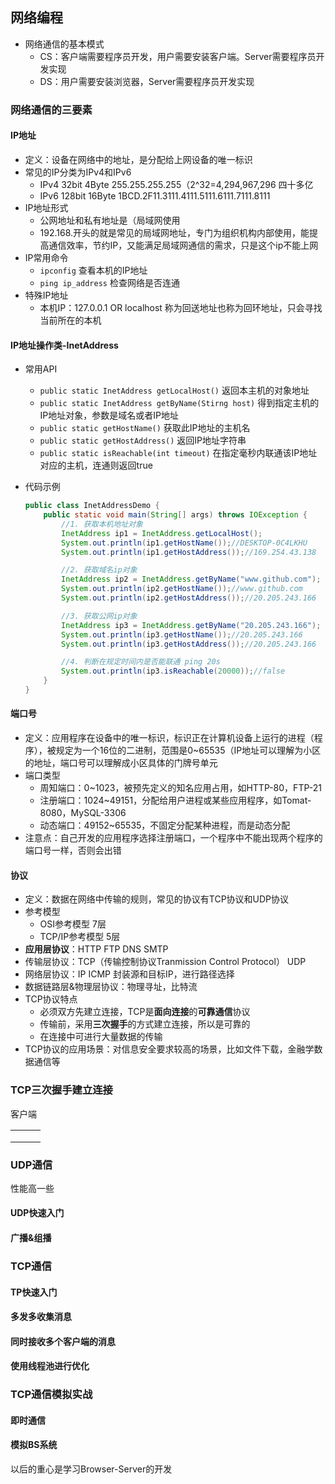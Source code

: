 ## 网络编程

- 网络通信的基本模式
  - CS：客户端需要程序员开发，用户需要安装客户端。Server需要程序员开发实现
  - DS：用户需要安装浏览器，Server需要程序员开发实现

### 网络通信的三要素

#### IP地址

- 定义：设备在网络中的地址，是分配给上网设备的唯一标识
- 常见的IP分类为IPv4和IPv6
  - IPv4 32bit 4Byte 255.255.255.255（2^32=4,294,967,296 四十多亿 
  - IPv6 128bit 16Byte 1BCD.2F11.3111.4111.5111.6111.7111.8111 
- IP地址形式
  - 公网地址和私有地址是（局域网使用
  - 192.168.开头的就是常见的局域网地址，专门为组织机构内部使用，能提高通信效率，节约IP，又能满足局域网通信的需求，只是这个ip不能上网
- IP常用命令
  - `ipconfig` 查看本机的IP地址
  - `ping ip_address` 检查网络是否连通
- 特殊IP地址
  - 本机IP：127.0.0.1 OR localhost 称为回送地址也称为回环地址，只会寻找当前所在的本机

#### IP地址操作类-InetAddress

- 常用API

  - `public static InetAddress getLocalHost()` 返回本主机的对象地址
  - `public static InetAddress getByName(Stirng host)` 得到指定主机的IP地址对象，参数是域名或者IP地址
  - `public static getHostName()` 获取此IP地址的主机名
  - `public static getHostAddress()` 返回IP地址字符串
  - `public static isReachable(int timeout)` 在指定毫秒内联通该IP地址对应的主机，连通则返回true

- 代码示例

  ```java
  public class InetAddressDemo {
      public static void main(String[] args) throws IOException {
          //1. 获取本机地址对象
          InetAddress ip1 = InetAddress.getLocalHost();
          System.out.println(ip1.getHostName());//DESKTOP-0C4LKHU
          System.out.println(ip1.getHostAddress());//169.254.43.138
  
          //2. 获取域名ip对象
          InetAddress ip2 = InetAddress.getByName("www.github.com");
          System.out.println(ip2.getHostName());//www.github.com
          System.out.println(ip2.getHostAddress());//20.205.243.166
  
          //3. 获取公网ip对象
          InetAddress ip3 = InetAddress.getByName("20.205.243.166");
          System.out.println(ip3.getHostName());//20.205.243.166
          System.out.println(ip3.getHostAddress());//20.205.243.166
  
          //4. 判断在规定时间内是否能联通 ping 20s
          System.out.println(ip3.isReachable(20000));//false
      }
  }
  ```

#### 端口号

- 定义：应用程序在设备中的唯一标识，标识正在计算机设备上运行的进程（程序），被规定为一个16位的二进制，范围是0~65535（IP地址可以理解为小区的地址，端口号可以理解成小区具体的门牌号单元
- 端口类型
  - 周知端口：0~1023，被预先定义的知名应用占用，如HTTP-80，FTP-21
  - 注册端口：1024~49151，分配给用户进程或某些应用程序，如Tomat-8080，MySQL-3306
  - 动态端口：49152~65535，不固定分配某种进程，而是动态分配
- 注意点：自己开发的应用程序选择注册端口，一个程序中不能出现两个程序的端口号一样，否则会出错

#### 协议

- 定义：数据在网络中传输的规则，常见的协议有TCP协议和UDP协议
- 参考模型
  - OSI参考模型 7层 
  - TCP/IP参考模型 5层
- **应用层协议**：HTTP FTP DNS SMTP
- 传输层协议：TCP（传输控制协议Tranmission Control Protocol） UDP 
- 网络层协议：IP ICMP 封装源和目标IP，进行路径选择
- 数据链路层&物理层协议：物理寻址，比特流
- TCP协议特点 
  - 必须双方先建立连接，TCP是**面向连接**的**可靠通信**协议
  - 传输前，采用**三次握手**的方式建立连接，所以是可靠的
  - 在连接中可进行大量数据的传输
- TCP协议的应用场景：对信息安全要求较高的场景，比如文件下载，金融学数据通信等

### TCP三次握手建立连接

客户端

|      |      |      |
| :--: | ---- | ---- |
|      |      |      |
|      |      |      |
|      |      |      |



### UDP通信

性能高一些

#### UDP快速入门

#### 广播&组播

### TCP通信

#### TP快速入门

#### 多发多收集消息

#### 同时接收多个客户端的消息

#### 使用线程池进行优化

### TCP通信模拟实战

#### 即时通信

#### 模拟BS系统

以后的重心是学习Browser-Server的开发